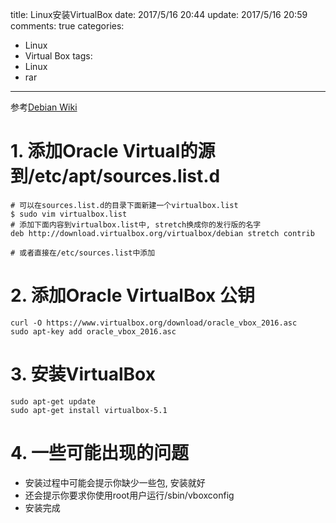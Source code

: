 title: Linux安装VirtualBox
date: 2017/5/16 20:44
update: 2017/5/16 20:59
comments: true
categories:
  - Linux
  - Virtual Box
tags:
  - Linux
  - rar
---

参考[Debian Wiki](https://wiki.debian.org/VirtualBox#Debian_9_.22Stretch.22)

# 1. 添加Oracle Virtual的源到/etc/apt/sources.list.d

```shell
# 可以在sources.list.d的目录下面新建一个virtualbox.list
$ sudo vim virtualbox.list
# 添加下面内容到virtualbox.list中, stretch换成你的发行版的名字
deb http://download.virtualbox.org/virtualbox/debian stretch contrib

# 或者直接在/etc/sources.list中添加
```

# 2. 添加Oracle VirtualBox 公钥

```shell
curl -O https://www.virtualbox.org/download/oracle_vbox_2016.asc
sudo apt-key add oracle_vbox_2016.asc
```

# 3. 安装VirtualBox

```shell
sudo apt-get update
sudo apt-get install virtualbox-5.1
```

# 4. 一些可能出现的问题

- 安装过程中可能会提示你缺少一些包, 安装就好
- 还会提示你要求你使用root用户运行/sbin/vboxconfig
- 安装完成



